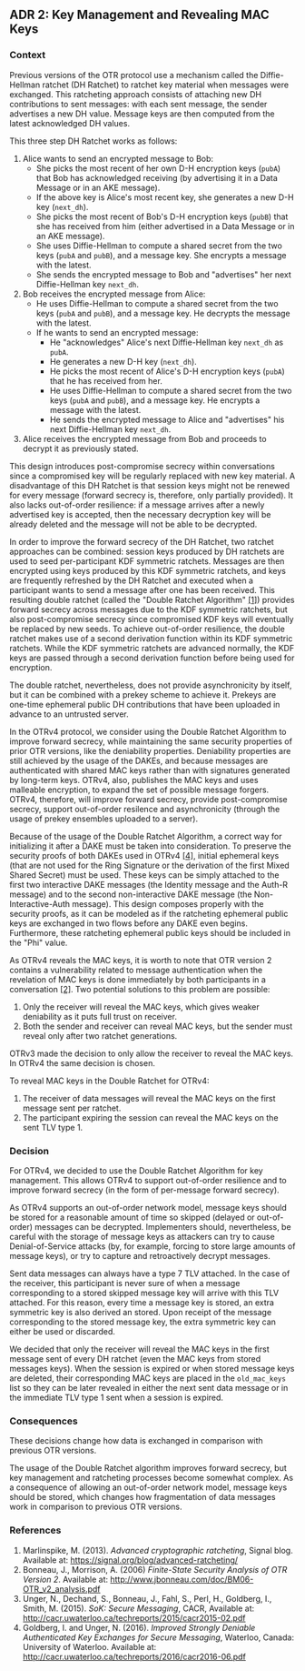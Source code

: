 ## ADR 2: Key Management and Revealing MAC Keys

### Context

Previous versions of the OTR protocol use a mechanism called the Diffie-Hellman
ratchet (DH Ratchet) to ratchet key material when messages were exchanged. This
ratcheting approach consists of attaching new DH contributions to sent
messages: with each sent message, the sender advertises a new DH value. Message
keys are then computed from the latest acknowledged DH values.

This three step DH Ratchet works as follows:

1. Alice wants to send an encrypted message to Bob:
   * She picks the most recent of her own D-H encryption keys (`pubA`) that Bob
     has acknowledged receiving (by advertising it in a Data Message or in an
     AKE message).
   * If the above key is Alice's most recent key, she generates a new D-H key
     (`next_dh`).
   * She picks the most recent of Bob's D-H encryption keys (`pubB`) that she
     has received from him (either advertised in a Data Message or in an AKE
     message).
   * She uses Diffie-Hellman to compute a shared secret from the two keys
     (`pubA` and `pubB`), and a message key. She encrypts a message with the
     latest.
   * She sends the encrypted message to Bob and "advertises" her next
     Diffie-Hellman key `next_dh`.
2. Bob receives the encrypted message from Alice:
   * He uses Diffie-Hellman to compute a shared secret from the two keys
     (`pubA` and `pubB`), and a message key. He decrypts the message with the
     latest.
   * If he wants to send an encrypted message:
     * He "acknowledges" Alice's next Diffie-Hellman key `next_dh` as `pubA`.
     * He generates a new D-H key (`next_dh`).
     * He picks the most recent of Alice's D-H encryption keys (`pubA`) that
       he has received from her.
     * He uses Diffie-Hellman to compute a shared secret from the two keys
       (`pubA` and `pubB`), and a message key. He encrypts a message with the
       latest.
     * He sends the encrypted message to Alice and "advertises" his next
       Diffie-Hellman key `next_dh`.
 3. Alice receives the encrypted message from Bob and proceeds to decrypt it
    as previously stated.

This design introduces post-compromise secrecy within conversations since a
compromised key will be regularly replaced with new key material. A disadvantage
of this DH Ratchet is that session keys might not be renewed for every message
(forward secrecy is, therefore, only partially provided). It also
lacks out-of-order resilience: if a message arrives after a newly advertised
key is accepted, then the necessary decryption key will be already deleted and
the message will not be able to be decrypted.

In order to improve the forward secrecy of the DH Ratchet, two ratchet
approaches can be combined: session keys produced by DH ratchets are used to
seed per-participant KDF symmetric ratchets. Messages are then encrypted using
keys produced by this KDF symmetric ratchets, and keys are frequently refreshed
by  the DH Ratchet and executed when a participant wants to send a message after
one has been received. This resulting double ratchet (called the "Double Ratchet
Algorithm" [\[1\]](#references)) provides forward secrecy across messages due
to the KDF symmetric ratchets, but also post-compromise secrecy since
compromised KDF keys will eventually be replaced by new seeds. To achieve
out-of-order resilience, the double ratchet makes use of a second derivation
function within its KDF symmetric ratchets. While the KDF symmetric ratchets are
advanced normally, the KDF keys are passed through a second derivation function
before being used for encryption.

The double ratchet, nevertheless, does not provide asynchronicity by itself,
but it can be combined with a prekey scheme to achieve it. Prekeys are one-time
ephemeral public DH contributions that have been uploaded in advance to an
untrusted server.

In the OTRv4 protocol, we consider using the Double Ratchet Algorithm to improve
forward secrecy, while maintaining the same security properties of prior OTR
versions, like the deniability properties. Deniability properties are still
achieved by the usage of the DAKEs, and because messages are authenticated with
shared MAC keys rather than with signatures generated by long-term keys. OTRv4,
also, publishes the MAC keys and uses malleable encryption, to expand the set
of possible message forgers. OTRv4, therefore, will improve forward secrecy,
provide post-compromise secrecy, support out-of-order resilence and
asynchronicity (through the usage of prekey ensembles uploaded to a server).

Because of the usage of the Double Ratchet Algorithm, a correct way for
initializing it after a DAKE must be taken into consideration. To preserve the
security proofs of both DAKEs used in OTRv4 [\[4\]](#references), initial
ephemeral keys (that are not used for the Ring Signature or the derivation
of the first Mixed Shared Secret) must be used. These keys can be simply
attached to the first two interactive DAKE messages (the Identity message and
the Auth-R message) and to the second non-interactive DAKE message (the
Non-Interactive-Auth message). This design composes properly with the security
proofs, as it can be modeled as if the ratcheting ephemeral public keys are
exchanged in two flows before any DAKE even begins. Furthermore, these
ratcheting ephemeral public keys should be included in the "Phi" value.

As OTRv4 reveals the MAC keys, it is worth to note that OTR version 2 contains
a vulnerability related to message authentication when the revelation of MAC
keys is done immediately by both participants in a
conversation [\[2\]](#references). Two potential solutions to this problem are
possible:

1. Only the receiver will reveal the MAC keys, which gives weaker deniability as
   it puts full trust on receiver.
2. Both the sender and receiver can reveal MAC keys, but the sender must reveal
   only after two ratchet generations.

OTRv3 made the decision to only allow the receiver to reveal the MAC keys. In
OTRv4 the same decision is chosen.

To reveal MAC keys in the Double Ratchet for OTRv4:

1. The receiver of data messages will reveal the MAC keys on the first message
   sent per ratchet.
2. The participant expiring the session can reveal the MAC keys on the sent TLV
   type 1.

### Decision

For OTRv4, we decided to use the Double Ratchet Algorithm for key management.
This allows OTRv4 to support out-of-order resilience and to improve forward
secrecy (in the form of per-message forward secrecy).

As OTRv4 supports an out-of-order network model, message keys should be stored
for a reasonable amount of time so skipped (delayed or out-of-order) messages
can be decrypted. Implementers should, nevertheless, be careful with the
storage of message keys as attackers can try to cause Denial-of-Service attacks
(by, for example, forcing to store large amounts of message keys), or try to
capture and retroactively decrypt messages.

Sent data messages can always have a type 7 TLV attached. In the case of the
receiver, this participant is never sure of when a message corresponding to a
stored skipped message key will arrive with this TLV attached. For this reason,
every time a message key is stored, an extra symmetric key is also derived an
stored. Upon receipt of the message corresponding to the stored message key, the
extra symmetric key can either be used or discarded.

We decided that only the receiver will reveal the MAC keys in the first message
sent of every DH ratchet (even the MAC keys from stored messages keys). When the
session is expired or when stored message keys are deleted, their corresponding
MAC keys are placed in the `old_mac_keys` list so they can be later revealed
in either the next sent data message or in the immediate TLV type 1 sent when
a session is expired.

### Consequences

These decisions change how data is exchanged in comparison with previous OTR
versions.

The usage of the Double Ratchet algorithm improves forward secrecy, but key
management and ratcheting processes become somewhat complex. As a consequence of
allowing an out-of-order network model, message keys should be stored, which
changes how fragmentation of data messages work in comparison to previous OTR
versions.

### References

1. Marlinspike, M. (2013). *Advanced cryptographic ratcheting*, Signal blog.
   Available at: https://signal.org/blog/advanced-ratcheting/
2. Bonneau, J., Morrison, A. (2006) *Finite-State Security Analysis of OTR
   Version 2*. Available at:
   http://www.jbonneau.com/doc/BM06-OTR_v2_analysis.pdf
3. Unger, N., Dechand, S., Bonneau, J., Fahl, S., Perl, H., Goldberg, I., Smith,
   M. (2015). *SoK: Secure Messaging*, CACR, Available at:
   http://cacr.uwaterloo.ca/techreports/2015/cacr2015-02.pdf
4. Goldberg, I. and Unger, N. (2016). *Improved Strongly Deniable Authenticated
   Key Exchanges for Secure Messaging*, Waterloo, Canada: University of
   Waterloo. Available at:
   http://cacr.uwaterloo.ca/techreports/2016/cacr2016-06.pdf